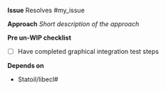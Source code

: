 **Issue**
Resolves #my_issue


**Approach**
_Short description of the approach_


**Pre un-WIP checklist**
- [ ] Have completed graphical integration test steps


**Depends on**
* Statoil/libecl#
